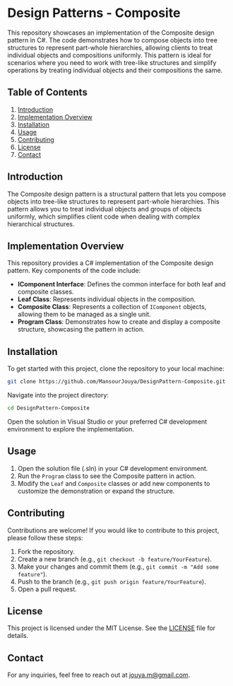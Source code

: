# Design Patterns - Composite

This repository showcases an implementation of the Composite design pattern in C#. The code demonstrates how to compose objects into tree structures to represent part-whole hierarchies, allowing clients to treat individual objects and compositions uniformly. This pattern is ideal for scenarios where you need to work with tree-like structures and simplify operations by treating individual objects and their compositions the same.

## Table of Contents
1. [Introduction](#introduction)
2. [Implementation Overview](#implementation-overview)
3. [Installation](#installation)
4. [Usage](#usage)
5. [Contributing](#contributing)
6. [License](#license)
7. [Contact](#contact)

## Introduction
The Composite design pattern is a structural pattern that lets you compose objects into tree-like structures to represent part-whole hierarchies. This pattern allows you to treat individual objects and groups of objects uniformly, which simplifies client code when dealing with complex hierarchical structures.

## Implementation Overview
This repository provides a C# implementation of the Composite design pattern. Key components of the code include:

- **IComponent Interface**: Defines the common interface for both leaf and composite classes.
- **Leaf Class**: Represents individual objects in the composition.
- **Composite Class**: Represents a collection of `IComponent` objects, allowing them to be managed as a single unit.
- **Program Class**: Demonstrates how to create and display a composite structure, showcasing the pattern in action.

## Installation
To get started with this project, clone the repository to your local machine:

```bash
git clone https://github.com/MansourJouya/DesignPattern-Composite.git
```

Navigate into the project directory:

```bash
cd DesignPattern-Composite
```

Open the solution in Visual Studio or your preferred C# development environment to explore the implementation.

## Usage
1. Open the solution file (.sln) in your C# development environment.
2. Run the `Program` class to see the Composite pattern in action.
3. Modify the `Leaf` and `Composite` classes or add new components to customize the demonstration or expand the structure.

## Contributing
Contributions are welcome! If you would like to contribute to this project, please follow these steps:

1. Fork the repository.
2. Create a new branch (e.g., `git checkout -b feature/YourFeature`).
3. Make your changes and commit them (e.g., `git commit -m "Add some feature"`).
4. Push to the branch (e.g., `git push origin feature/YourFeature`).
5. Open a pull request.

## License
This project is licensed under the MIT License. See the [LICENSE](LICENSE.txt) file for details.

## Contact
For any inquiries, feel free to reach out at jouya.m@gmail.com.

